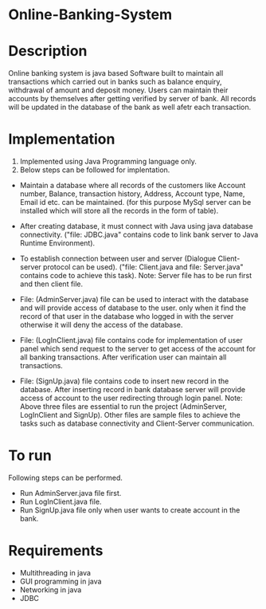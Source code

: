 # Online-Banking-System
# Description
Online banking system is java based Software built to maintain all transactions which carried out in banks such as balance enquiry, withdrawal of amount and deposit money. Users can maintain their accounts by themselves after getting verified by server of bank. All records will be updated in the database of the bank as well afetr each transaction. 
# Implementation
1. Implemented using Java Programming language only.
2. Below steps can be followed for implentation.

- Maintain a database where all records of the customers like Account number, Balance, transaction history, Address, Account type, Name, Email id etc. can be maintained. (for this purpose MySql server can be installed which will store all the records in the form of table).
- After creating database, it must connect with Java using java database connectivity. ("file: JDBC.java" contains code to link bank server to Java Runtime Environment).
- To establish connection between user and server (Dialogue Client-server protocol can be used). ("file: Client.java and file: Server.java" contains code to achieve this task). 
Note: Server file has to be run first and then client file.

- File: (AdminServer.java) file can be used to interact with the database and will provide access of database to the user. only when it find the record of that user in the database who logged in with the server otherwise it will deny the access of the database.
- File: (LogInClient.java) file contains code for implementation of user panel which send request to the server to get access of the account for all banking transactions. After verification user can maintain all transactions.
- File: (SignUp.java) file contains code to insert new record in the database. After inserting record in bank database server will provide access of account to the user redirecting through login panel.
Note: Above three files are essential to run the project (AdminServer, LogInClient and SignUp). Other files are sample files to achieve the tasks such as database connectivity and Client-Server communication. 

# To run
Following steps can be performed.

- Run AdminServer.java file first.
- Run LogInClient.java file.
- Run SignUp.java file only when user wants to create account in the bank.

# Requirements 
- Multithreading in java
- GUI programming in java
- Networking in java
- JDBC 

